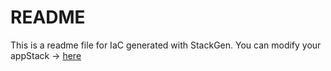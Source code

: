 # README
This is a readme file for IaC generated with StackGen.
You can modify your appStack -> [here](http://main.dev.stackgen.com/appstacks/8392ffcd-6978-4871-9422-fc05fd306b53)
